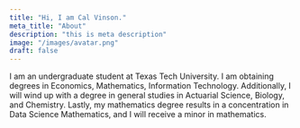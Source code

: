```yaml
---
title: "Hi, I am Cal Vinson."
meta_title: "About"
description: "this is meta description"
image: "/images/avatar.png"
draft: false
---
```


I am an undergraduate student at Texas Tech University. I am obtaining degrees in Economics, Mathematics, Information Technology. Additionally, I will wind up with a degree in general studies in Actuarial Science, Biology, and Chemistry. Lastly, my mathematics degree results in a concentration in Data Science Mathematics, and I will receive a minor in mathematics.

